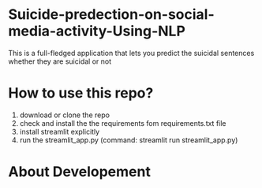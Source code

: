 # Suicide-predection-on-social-media-activity-Using-NLP
This is a full-fledged application that lets you predict the suicidal sentences whether  they are suicidal or not

# How to use this repo?

1. download or clone the repo
2. check and install the the requirements fom requirements.txt file
3. install streamlit explicitly
4. run the streamlit_app.py (command: streamlit run streamlit_app.py)


# About Developement

